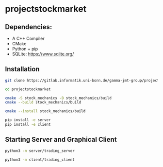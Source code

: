 # projectstockmarket


## Dependencies: 
- A C++ Compiler
- CMake
- Python + pip
- SQLite: https://www.sqlite.org/

## Installation
```bash
git clone https://gitlab.informatik.uni-bonn.de/gamma-jmt-group/projectstockmarket.git

cd projectstockmarket

cmake -S stock_mechanics -B stock_mechanics/build
cmake --build stock_mechanics/build

cmake --install stock_mechanics/build

pip install -e server
pip install -e client

```

## Starting Server and Graphical Client

```bash
python3 -m server/trading_server

python3 -m client/trading_client
```
